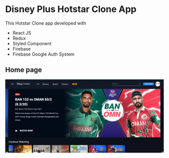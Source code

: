 # Disney Plus Hotstar Clone App
This Hotstar Clone app developed with 
- React JS
- Redux
- Styled Component
- Firebase
- Firebase Google Auth System

## Home page
<img src="public/images/Readme.png">
